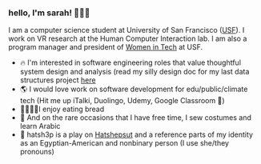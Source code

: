 ### hello, I'm sarah! 👋🏽🧛

I am a computer science student at University of San Francisco ([USF](https://www.usfca.edu/)). I work on VR research at the Human Computer Interaction lab. I am also a program manager and president of [Women in Tech](https://www.instagram.com/wit_usf/) at USF. 

- 🔥 I'm interested in software engineering roles that value thoughtful system design and analysis (read my silly design doc for my last data structures project [here](https://docs.google.com/document/d/1gr9q0P_DtmPgl-iQuNt3yfUrdtElNZqYQVVzw1qa7v0/edit)
- 🌎 I would love work on software development for edu/public/climate tech (Hit me up iTalki, Duolingo, Udemy, Google Classroom 👀)
- 🍞🥖🥯🥐I enjoy eating bread
- 🧵 And on the rare occasions that I have free time, I sew costumes and learn Arabic
- 🧿 hatsh3p is a play on [Hatshepsut](https://en.wikipedia.org/wiki/Hatshepsut) and a reference parts of my identity as an Egyptian-American and nonbinary person (I use she/they pronouns)
